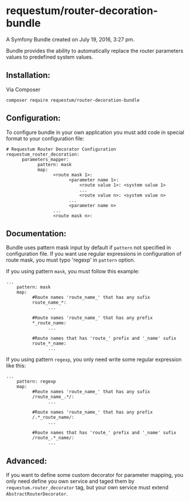requestum/router-decoration-bundle
================

A Symfony Bundle created on July 19, 2016, 3:27 pm.

Bundle provides the ability to automatically replace the router parameters values to predefined system values.

**Installation:**
-----------------

Via Composer

    composer require requestum/router-decoration-bundle

**Configuration:**
------------------

To configure bundle in your own application you must add code in special format to your configuration file:

    # Requestum Router Decorator Configuration
    requestum_router_decoration:
          parameters_mapper:
                pattern: mask
                map:
                      <route mask 1>:
                            <parameter name 1>:
                                <route value 1>: <system value 1>
                                ...
                                <route value n>: <system value n>
                            ...
                            <parameter name n>
                      ...
                      <route mask n>:
                      
**Documentation:**
------------------

Bundle uses pattern mask input by default if `pattern` not specified in configuration file. 
If you want use regular expressions in configuration of route mask, you must typo 'regexp' in `pattern` option. 

If you using pattern `mask`, you must follow this example:

    ...
        pattern: mask
        map:
              #Route names 'route_name_' that has any sufix
              route_name_*:
                    ...
              
              #Route names 'route_name_' that has any prefix
              *_route_name:
                    ...
                    
              #Route names that has 'route_' prefix and '_name' sufix                    
              route_*_name:
                    ...
                    
If you using pattern `regexp`, you only need write some regular expression like this:

    ...
        pattern: regexp
        map:
              #Route names 'route_name_' that has any sufix
              /route_name_.*/:
                    ...
              
              #Route names 'route_name_' that has any prefix
              /.*_route_name/:
                    ...
                    
              #Route names that has 'route_' prefix and '_name' sufix                    
              /route_.*_name/:
                    ...
                    
**Advanced:**
-------------

If you want to define some custom decorator for parameter mapping, you only need define you own service and taged them 
by `requestum.router_decorator` tag, but your own service must extend `AbstractRouterDecorator`.